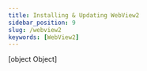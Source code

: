 ```yaml
---
title: Installing & Updating WebView2
sidebar_position: 9
slug: /webview2
keywords: [WebView2]
---
```



[object Object]